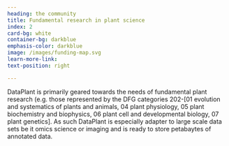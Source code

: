 ```yaml
---
heading: the community
title: Fundamental research in plant science
index: 2
card-bg: white
container-bg: darkblue
emphasis-color: darkblue
image: /images/funding-map.svg
learn-more-link:
text-position: right

---
```


DataPlant is primarily geared towards the needs of fundamental plant research (e.g. those represented by the DFG categories 202-[01 evolution and systematics of plants and animals, 04 plant physiology, 05 plant biochemistry and biophysics, 06 plant cell and developmental biology, 07 plant genetics]. As such DataPlant is especially adapter to large scale data sets be it omics science or imaging and is ready to store petabaytes of annotated data.
